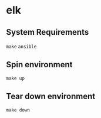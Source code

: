 # elk

## System Requirements

`make`
`ansible`

## Spin environment

```shell
make up
```

## Tear down environment

```shell
make down
```
